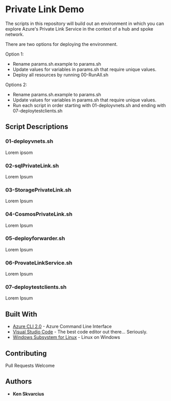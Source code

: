 # Private Link Demo

The scripts in this repository will build out an environment in which you can explore Azure's Private Link Service in the context of a hub and spoke network.

There are two options for deploying the environment.

Option 1:
* Rename params.sh.example to params.sh
* Update values for variables in params.sh that require unique values. 
* Deploy all resources by running 00-RunAll.sh

Options 2:
* Rename params.sh.example to params.sh
* Update values for variables in params.sh that require unique values. 
* Run each script in order starting with 01-deployvnets.sh and ending with 07-deploytestclients.sh


## Script Descriptions

### 01-deployvnets.sh
Lorem ipsom

### 02-sqlPrivateLink.sh
Lorem Ipsum

### 03-StoragePrivateLink.sh
Lorem Ipsum

### 04-CosmosPrivateLink.sh
Lorem Ipsum

### 05-deployforwarder.sh
Lorem Ipsum

### 06-ProvateLinkService.sh
Lorem Ipsum

### 07-deploytestclients.sh
Lorem Ipsum

## Built With

* [Azure CLI 2.0](https://docs.microsoft.com/en-us/cli/azure/install-azure-cli?view=azure-cli-latest) - Azure Command Line Interface
* [Visual Studio Code](https://code.visualstudio.com/) - The best code editor out there... Seriously.
* [Windows Subsystem for Linux](https://docs.microsoft.com/en-us/windows/wsl/install-win10) - Linux on Windows

## Contributing

Pull Requests Welcome

## Authors

* **Ken Skvarcius**
